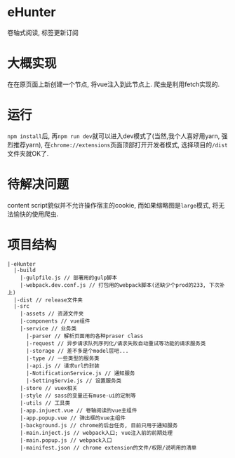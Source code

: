 # eHunter
卷轴式阅读, 标签更新订阅

# 大概实现
在在原页面上新创建一个节点, 将vue注入到此节点上. 爬虫是利用fetch实现的.

# 运行
`npm install`后, 再`npm run dev`就可以进入dev模式了(当然,我个人喜好用yarn, 强烈推荐yarn), 在`chrome://extensions`页面顶部打开开发者模式, 选择项目的`/dist`文件夹就OK了.

# 待解决问题
content script貌似并不允许操作宿主的cookie, 而如果缩略图是`large`模式, 将无法愉快的使用爬虫.

# 项目结构
```
|-eHunter
  |-build
    |-gulpfile.js // 部署用的gulp脚本
    |-webpack.dev.conf.js // 打包用的webpack脚本(还缺少个prod的233, 下次补上)
  |-dist // release文件夹
  |-src
    |-assets // 资源文件夹
    |-components // vue组件
    |-service // 业务类
      |-parser // 解析页面用的各种praser class
      |-request // 异步请求队列序列化/请求失败自动重试等功能的请求服务类
      |-storage // 差不多是个model层吧...
      |-type // 一些类型的服务类
      |-api.js // 请求url的封装
      |-NotificationService.js // 通知服务
      |-SettingServie.js // 设置服务类
    |-store // vuex相关
    |-style // sass的变量还有muse-ui的定制等
    |-utils // 工具类
    |-app.injuect.vue // 卷轴阅读的vue主组件
    |-app.popup.vue // 弹出框的vue主组件
    |-background.js // chrome的后台任务, 目前只用于通知服务
    |-main.inject.js // webpack入口; vue注入前的前期处理
    |-main.popup.js // webpack入口
    |-mainifest.json // chrome extension的文件/权限/说明用的清单
```